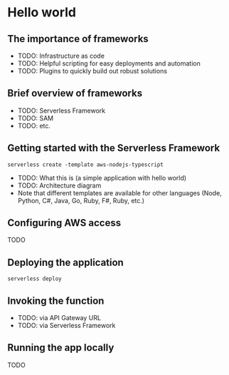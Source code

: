 # Hello world

## The importance of frameworks

- TODO: Infrastructure as code
- TODO: Helpful scripting for easy deployments and automation
- TODO: Plugins to quickly build out robust solutions

## Brief overview of frameworks

- TODO: Serverless Framework
- TODO: SAM
- TODO: etc.

## Getting started with the Serverless Framework

`serverless create -template aws-nodejs-typescript`

- TODO: What this is (a simple application with hello world)
- TODO: Architecture diagram
- Note that different templates are available for other languages (Node, Python, C#, Java, Go, Ruby, F#, Ruby, etc.)

## Configuring AWS access

TODO

## Deploying the application

`serverless deploy`

## Invoking the function

- TODO: via API Gateway URL
- TODO: via Serverless Framework

## Running the app locally

TODO
